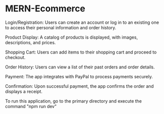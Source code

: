 # MERN-Ecommerce

Login/Registration: Users can create an account or log in to an existing one to access their personal information and order history.

Product Display: A catalog of products is displayed, with images, descriptions, and prices.

Shopping Cart: Users can add items to their shopping cart and proceed to checkout.

Order History: Users can view a list of their past orders and order details.

Payment: The app integrates with PayPal to process payments securely.

Confirmation: Upon successful payment, the app confirms the order and displays a receipt.

To run this application, go to the primary directory and execute the command "npm run dev"
